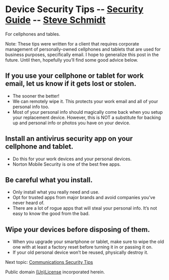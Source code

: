 
# Device Security Tips -- [Security Guide](..) -- [Steve Schmidt](/)
For cellphones and tables.

Note: These tips were written for a client that requires corporate management of personally-owned cellphones and tablets that are used for business purposes, specifically email.
I hope to generalize this post in the future.
Until then, hopefully you’ll find some good advice below.

## If you use your cellphone or tablet for work email, let us know if it gets lost or stolen.
- The sooner the better!
- We can remotely wipe it. This protects your work email and all of your personal info too.
- Most of your personal info should magically come back when you setup your replacement device. However, this is NOT a substitute for backing up and personal info or photos you have on your device.

## Install an antivirus security app on your cellphone and tablet.
- Do this for your work devices and your personal devices.
- Norton Mobile Security is one of the best free apps.

## Be careful what you install.
- Only install what you really need and use.
- Opt for trusted apps from major brands and avoid companies you’ve never heard of.
- There are a lot of rogue apps that will steal your personal info. It’s not easy to know the good from the bad.

## Wipe your devices before disposing of them.
- When you upgrade your smartphone or tablet, make sure to wipe the old one with at least a factory reset before turning it in or passing it on.
- If your old personal device won’t be reused, physically destroy it.

Next topic: [Communications Security Tips](../communications-security-tips)

Public domain [(Un)License](/UNLICENSE) incorporated herein.
